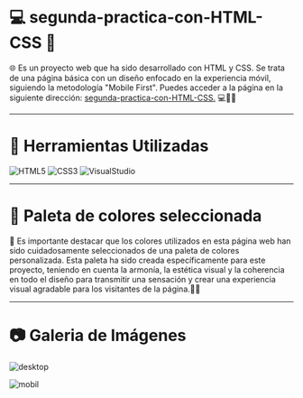 # 💻 segunda-practica-con-HTML-CSS 📱

🌐 Es un proyecto web que ha sido desarrollado con HTML y CSS. Se trata de una página básica con un diseño enfocado en la experiencia móvil, siguiendo la metodología "Mobile First". 
Puedes acceder a la página en la siguiente dirección: [segunda-practica-con-HTML-CSS.](https://mdmserra.github.io/segunda-practica-con-HTML-CSS/#) 💻🎨📱

---

# 🔧 Herramientas Utilizadas

![HTML5](https://img.shields.io/badge/html5-%23E34F26.svg?style=for-the-badge&logo=html5&logoColor=white)
![CSS3](https://img.shields.io/badge/css3-%231572B6.svg?style=for-the-badge&logo=css3&logoColor=white)
![VisualStudio](https://img.shields.io/badge/Visual%20Studio%20Code-%23007ACC.svg?style=for-the-badge&logo=visual-studio-code&logoColor=white)

---

# 🎨 Paleta de colores seleccionada

🌈 Es importante destacar que los colores utilizados en esta página web han sido cuidadosamente seleccionados de una paleta de colores personalizada. Esta paleta ha sido creada específicamente para este proyecto, teniendo en cuenta la armonía, la estética visual y la coherencia en todo el diseño para transmitir una sensación y crear una experiencia visual agradable para los visitantes de la página.🎨✨

---

# 📷 Galeria de Imágenes

![desktop](https://github.com/MDMSerra/segunda-practica-con-HTML-CSS/assets/122322927/5e20171a-e96a-43d6-a06f-7947c4986133)

![mobil](https://github.com/MDMSerra/segunda-practica-con-HTML-CSS/assets/122322927/88bdfa1b-a0b4-46c5-b653-9ef960776ad5)


